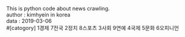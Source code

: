 This is python code about news crawling.  
author : kimhyein in korea  
data : 2019-03-06  
#[catogory]
1경제             7전국
2정치             8스포츠
3사회             9연예
4국제
5문화
6오피니언
